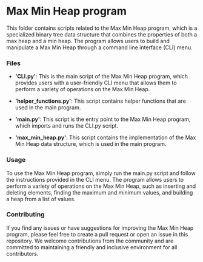 # Max Min Heap program
This folder contains scripts related to the Max Min Heap program, which is a specialized binary tree data structure that combines the properties of both a max heap and a min heap. The program allows users to build and manipulate a Max Min Heap through a command line interface (CLI) menu.

### Files
* **'CLI.py'**: This is the main script of the Max Min Heap program, which provides users with a user-friendly CLI menu that allows them to perform a variety of operations on the Max Min Heap.

* **'helper_functions.py'**: This script contains helper functions that are used in the main program.

* **'main.py'**: This script is the entry point to the Max Min Heap program, which imports and runs the CLI.py script.

* **'max_min_heap.py'**: This script contains the implementation of the Max Min Heap data structure, which is used in the main program.

### Usage
To use the Max Min Heap program, simply run the main.py script and follow the instructions provided in the CLI menu. The program allows users to perform a variety of operations on the Max Min Heap, such as inserting and deleting elements, finding the maximum and minimum values, and building a heap from a list of values.

### Contributing
If you find any issues or have suggestions for improving the Max Min Heap program, please feel free to create a pull request or open an issue in this repository. We welcome contributions from the community and are committed to maintaining a friendly and inclusive environment for all contributors.
